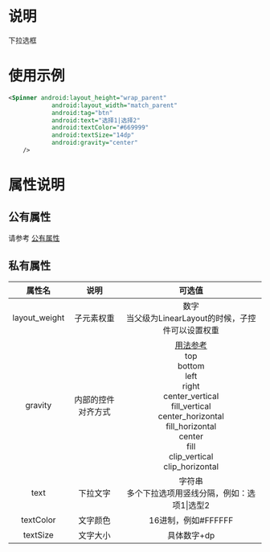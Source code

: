 # 说明
下拉选框
# 使用示例
```xml
<Spinner android:layout_height="wrap_parent"
            android:layout_width="match_parent"
            android:tag="btn"
            android:text="选择1|选择2"
            android:textColor="#669999"
            android:textSize="14dp"
            android:gravity="center"
    />
```

# 属性说明

## 公有属性
请参考 [公有属性](/zh-cn/funcs/ui-native-view.md#公有属性)

## 私有属性

| 属性名 | 说明 | 可选值 |
| :------: | :------: | :------: |
| layout_weight | 子元素权重 | 数字<br/>当父级为LinearLayout的时候，子控件可以设置权重|
| gravity | 内部的控件对齐方式 |[用法参考](https://blog.csdn.net/gaojinshan/article/details/44917205)<br/>top<br/>bottom<br/>left<br/>right<br/>center_vertical<br/>fill_vertical<br/>center_horizontal<br/>fill_horizontal<br/>center<br/>fill<br/>clip_vertical<br/>clip_horizontal<br/> |
| text | 下拉文字 | 字符串<br/>多个下拉选项用竖线分隔，例如：选项1&#124;选型2|
| textColor | 文字颜色 | 16进制，例如#FFFFFF |
| textSize | 文字大小 | 具体数字+dp |

